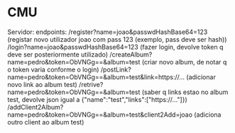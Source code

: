 # CMU

Servidor:
endpoints:
/register?name=joao&passwdHashBase64=123                            (registar novo utilizador joao com pass 123 (exemplo, pass deve ser hash))
/login?name=joao&passwdHashBase64=123                               (fazer login, devolve token q deve ser posteriormente utilizado)
/createAlbum?name=pedro&token=ObVNGg==&album=test                   (criar novo album, de notar q o token varia conforme o login)
/postLink?name=pedro&token=ObVNGg==&album=test&link=https://...     (adicionar novo link ao album test)
/retrive?name=pedro&token=ObVNGg==&album=test                       (saber q links estao no album test, devolve json igual a {"name":"test","links":["https://..."]})
/addClient2Album?name=pedro&token=ObVNGg==&album=test&client2Add=joao (adiciona outro client ao album test)
